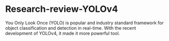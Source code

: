 # Research-review-YOLOv4
You Only Look Once (YOLO) is popular and industry standard framework for object classification and detection in real-time. With the recent development of YOLOv4, it made it more powerful tool. 
